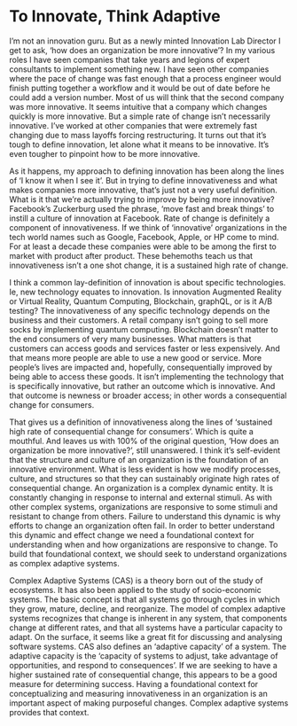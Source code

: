 # To Innovate, Think Adaptive

I’m not an innovation guru.  But as a newly minted Innovation Lab Director I get to ask, ‘how does an organization be more innovative’?  In my various roles I have seen companies that take years and legions of expert consultants to implement something new.  I have seen other companies where the pace of change was fast enough that a process engineer would finish putting together a workflow and it would be out of date before he could add a version number.   Most of us will think that the second company was more innovative.  It seems intuitive that a company which changes quickly is more innovative.  But a simple rate of change isn’t necessarily innovative.  I’ve worked at other companies that were extremely fast changing due to mass layoffs forcing restructuring.  It turns out that it’s tough to define innovation, let alone what it means to be innovative.  It’s even tougher to pinpoint how to be more innovative.  

As it happens, my approach to defining innovation has been along the lines of ‘I know it when I see it’.  But in trying to define innovativeness and what makes companies more innovative, that’s just not a very useful definition.  What is it that we’re actually trying to improve by being more innovative?  Facebook’s Zuckerburg used the phrase, ‘move fast and break things’ to instill a culture of innovation at Facebook.  Rate of change is definitely a component of innovativeness.  If we think of ‘innovative’ organizations in the tech world names such as Google, Facebook, Apple, or HP come to mind.  For at least a decade these companies were able to be among the first to market with product after product.  These behemoths teach us that innovativeness isn’t a one shot change, it is a sustained high rate of change.

I think a common lay-definition of innovation is about specific technologies.  Ie, new technology equates to innovation.  Is innovation Augmented Reality or Virtual Reality, Quantum Computing, Blockchain, graphQL, or is it A/B testing?  The innovativeness of any specific technology depends on the business and their customers.  A retail company isn’t going to sell more socks by implementing quantum computing.  Blockchain doesn’t matter to the end consumers of very many businesses.  What matters is that customers can access goods and services faster or less expensively.  And that means more people are able to use a new good or service.  More people’s lives are impacted and, hopefully, consequentially improved by being able to access these goods.  It isn’t implementing the technology that is specifically innovative, but rather an outcome which is innovative.  And that outcome is newness or broader access; in other words a consequential change for consumers.  

That gives us a definition of innovativeness along the lines of ‘sustained high rate of consequential change for consumers’.  Which is quite a mouthful.  And leaves us with 100% of the original question, ‘How does an organization be more innovative?’, still unanswered.  I think it’s self-evident that the structure and culture of an organization is the foundation of an innovative environment.  What is less evident is how we modify processes, culture, and structures so that they can sustainably originate high rates of consequential change.  An organization is a complex dynamic entity.  It is constantly changing in response to internal and external stimuli.  As with other complex systems, organizations are responsive to some stimuli and resistant to change from others.  Failure to understand this dynamic is why efforts to change an organization often fail.  In order to better understand this dynamic and effect change we need a foundational context for understanding when and how organizations are responsive to change.  To build that foundational context, we should seek to understand organizations as complex adaptive systems.  

Complex Adaptive Systems (CAS) is a theory born out of the study of ecosystems.  It has also been applied to the study of socio-economic systems.  The basic concept is that all systems go through cycles in which they grow, mature, decline, and reorganize.  The model of complex adaptive systems recognizes that change is inherent in any system, that components change at different rates, and that all systems have a particular capacity to adapt.  On the surface, it seems like a great fit for discussing and analysing software systems.   CAS also defines an ‘adaptive capacity’ of a system.  The adaptive capacity is the ‘capacity of systems to adjust, take advantage of opportunities, and respond to consequences’.  If we are seeking to have a higher sustained rate of consequential change, this appears to be a good measure for determining success.  Having a foundational context for conceptualizing and measuring innovativeness in an organization is an important aspect of making purposeful changes.  Complex adaptive systems provides that context. 